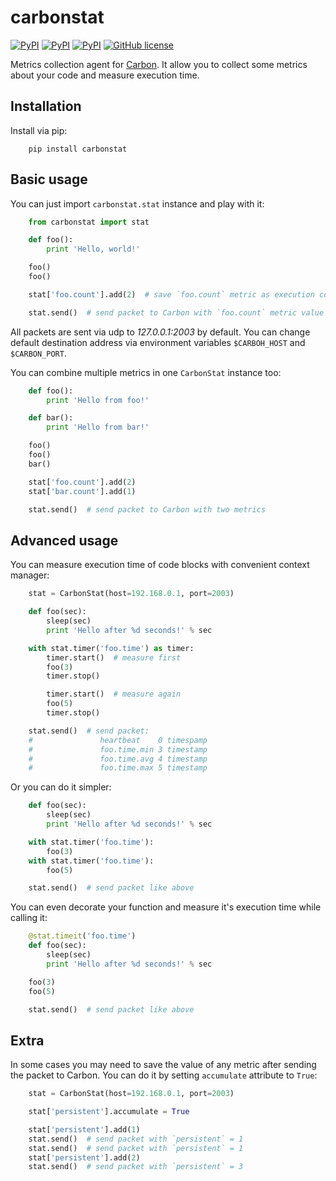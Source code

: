 carbonstat
==========
[![PyPI](https://img.shields.io/pypi/dm/carbonstat.svg?maxAge=2592000)](https://pypi.python.org/pypi/carbonstat)
[![PyPI](https://img.shields.io/pypi/v/carbonstat.svg?maxAge=2592000)](https://pypi.python.org/pypi/carbonstat)
[![PyPI](https://img.shields.io/pypi/pyversions/carbonstat.svg?maxAge=2592000)](https://pypi.python.org/pypi/carbonstat)
[![GitHub license](https://img.shields.io/badge/license-MIT-blue.svg?maxAge=2592000)](https://raw.githubusercontent.com/Fatal1ty/carbonstat/master/LICENSE)

Metrics collection agent for [Carbon](https://github.com/graphite-project/carbon). It allow you to collect some metrics about your code and measure execution time.


Installation
------------

Install via pip:

```
    pip install carbonstat
```

Basic usage
-----------

You can just import `carbonstat.stat` instance and play with it:


```python
    from carbonstat import stat

    def foo():
        print 'Hello, world!'

    foo()
    foo()

    stat['foo.count'].add(2)  # save `foo.count` metric as execution counter

    stat.send()  # send packet to Carbon with `foo.count` metric value
```

All packets are sent via udp to *127.0.0.1:2003* by default. You can change default destination address via environment variables `$CARBOH_HOST` and `$CARBON_PORT`.

You can combine multiple metrics in one `CarbonStat` instance too:

```python
    def foo():
        print 'Hello from foo!'

    def bar():
        print 'Hello from bar!'

    foo()
    foo()
    bar()

    stat['foo.count'].add(2)
    stat['bar.count'].add(1)

    stat.send()  # send packet to Carbon with two metrics
```

Advanced usage
--------------

You can measure execution time of code blocks with convenient context manager:

```python
    stat = CarbonStat(host=192.168.0.1, port=2003)

    def foo(sec):
        sleep(sec)
        print 'Hello after %d seconds!' % sec

    with stat.timer('foo.time') as timer:
        timer.start()  # measure first
        foo(3)
        timer.stop()

        timer.start()  # measure again
        foo(5)
        timer.stop()

    stat.send()  # send packet:
    #               heartbeat    0 timespamp
    #               foo.time.min 3 timestamp
    #               foo.time.avg 4 timestamp
    #               foo.time.max 5 timestamp
```


Or you can do it simpler:

```python
    def foo(sec):
        sleep(sec)
        print 'Hello after %d seconds!' % sec

    with stat.timer('foo.time'):
        foo(3)
    with stat.timer('foo.time'):
        foo(5)

    stat.send()  # send packet like above
```

You can even decorate your function and measure it's execution time while calling it:

```python
    @stat.timeit('foo.time')
    def foo(sec):
        sleep(sec)
        print 'Hello after %d seconds!' % sec

    foo(3)
    foo(5)

    stat.send()  # send packet like above
```

Extra
-----

In some cases you may need to save the value of any metric after sending the packet to Carbon. You can do it by setting `accumulate` attribute to `True`:

```python
    stat = CarbonStat(host=192.168.0.1, port=2003)

    stat['persistent'].accumulate = True

    stat['persistent'].add(1)
    stat.send()  # send packet with `persistent` = 1
    stat.send()  # send packet with `persistent` = 1
    stat['persistent'].add(2)
    stat.send()  # send packet with `persistent` = 3
```
